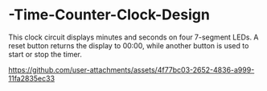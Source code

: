 # -Time-Counter-Clock-Design
This clock circuit displays minutes and seconds on four 7-segment LEDs. A reset button returns the display to 00:00, while another button is used to start or stop the timer.


https://github.com/user-attachments/assets/4f77bc03-2652-4836-a999-11fa2835ec33

